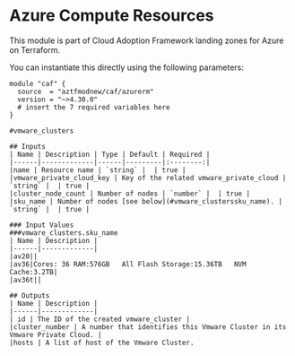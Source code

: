 # Azure Compute Resources

This module is part of Cloud Adoption Framework landing zones for Azure on Terraform.

You can instantiate this directly using the following parameters:

```hcl
module "caf" {
  source  = "aztfmodnew/caf/azurerm"
  version = "~>4.30.0"
  # insert the 7 required variables here
}

#vmware_clusters

## Inputs
| Name | Description | Type | Default | Required |
|------|-------------|------|---------|:--------:|
|name | Resource name | `string` |  | true |
|vmware_private_cloud_key | Key of the related vmware_private_cloud | `string` |  | true |
|cluster_node_count | Number of nodes | `number` |  | true |
|sku_name | Number of nodes [see below](#vmware_clusterssku_name). | `string` |  | true |

### Input Values
###vmware_clusters.sku_name
| Name | Description |
|------|-------------|
|av20||
|av36|Cores: 36	RAM:576GB	All Flash Storage:15.36TB	NVM Cache:3.2TB|
|av36t||

## Outputs
| Name | Description |
|------|-------------|
| id | The ID of the created vmware_cluster |
|cluster_number | A number that identifies this Vmware Cluster in its Vmware Private Cloud. |
|hosts | A list of host of the Vmware Cluster.
```
